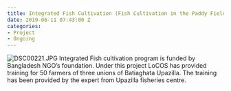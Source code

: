 ```yaml
---
title: Integrated Fish Cultivation (Fish Cultivation in the Paddy Field)
date: 2019-06-11 07:43:00 Z
categories:
- Project
- Ongoing
---
```


![DSC00221.JPG](/uploads/DSC00221.JPG)
Integrated Fish cultivation program is funded by Bangladesh NGO’s foundation. Under this project LoCOS has provided training for 50 farmers of three unions of Batiaghata Upazilla. The training has been provided by the expert from Upazilla fisheries centre. 
